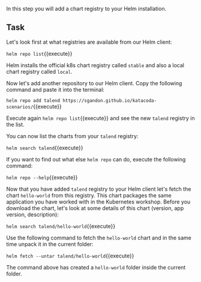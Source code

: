 In this step you will add a chart registry to your Helm installation.

## Task

Let's look first at what registries are available from our Helm client:

`helm repo list`{{execute}}

Helm installs the official k8s chart registry called `stable` and also a local chart registry called `local`.

Now let's add another repository to our Helm client. Copy the following command and paste it into the terminal:

`helm repo add talend https://sgandon.github.io/katacoda-scenarios/`{{execute}}

Execute again `helm repo list`{{execute}} and see the new `talend` registry in the list.

You can now list the charts from your `talend` registry:

`helm search talend`{{execute}}

If you want to find out what else `helm repo` can do, execute the following command:

`helm repo --help`{{execute}}

Now that you have added `talend` registry to your Helm client let's fetch the chart `hello-world` from this registry.
This chart packages the same application you have worked with in the Kubernetes workshop.
Before you download the chart, let's look at some details of this chart (version, app version, description):

`helm search talend/hello-world`{{execute}}

Use the following command to fetch the `hello-world` chart and in the same time unpack it in the current folder:

`helm fetch --untar talend/hello-world`{{execute}}

The command above has created a `hello-world` folder inside the current folder.